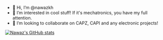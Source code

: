 - 👋 Hi, I’m @nawazkh
- 👀 I’m interested in cool stuff! If it's mechatronics, you have my full attention.
- 💞️ I’m looking to collaborate on CAPZ, CAPI and any electronic projects!

[![Nawaz's GitHub stats](https://github-readme-stats.vercel.app/api?username=nawazkh&count_private=true&show_icons=true)](https://github.com/nawazkh/github-readme-stats)

<!---
nawazkh/nawazkh is a ✨ special ✨ repository because its `README.md` (this file) appears on your GitHub profile.
You can click the Preview link to take a look at your changes.
--->
